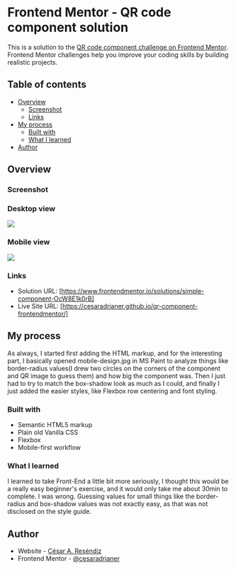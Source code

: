 # Frontend Mentor - QR code component solution

This is a solution to the [QR code component challenge on Frontend Mentor](https://www.frontendmentor.io/challenges/qr-code-component-iux_sIO_H). Frontend Mentor challenges help you improve your coding skills by building realistic projects.

## Table of contents

- [Overview](#overview)
  - [Screenshot](#screenshot)
  - [Links](#links)
- [My process](#my-process)
  - [Built with](#built-with)
  - [What I learned](#what-i-learned)
- [Author](#author)

## Overview

### Screenshot

### Desktop view

![](./images/mi_soluci%C3%B3n.png)

### Mobile view

![](./images/mi_soluci%C3%B3n-mobile.png)

### Links

- Solution URL: [https://www.frontendmentor.io/solutions/simple-component-OcW8E1k0rB]
- Live Site URL: [https://cesaradrianer.github.io/qr-component-frontendmentor/]

## My process

As always, I started first adding the HTML markup, and for the interesting part, I basically opened mobile-design.jpg in MS Paint to analyze things like border-radius values(I drew two circles on the corners of the component and QR image to guess them) and how big the component was. Then I just had to try to match the box-shadow look as much as I could, and finally I just added the easier styles, like Flexbox row centering and font styling.

### Built with

- Semantic HTML5 markup
- Plain old Vanilla CSS
- Flexbox
- Mobile-first workflow

### What I learned

I learned to take Front-End a little bit more seriously, I thought this would be a really easy beginner's exercise, and it would only take me about 30min to complete. I was wrong. Guessing values for small things like the border-radius and box-shadow values was not exactly easy, as that was not disclosed on the style guide.

## Author

- Website - [César A. Reséndiz](https://www.cesaradrianer.github.io)
- Frontend Mentor - [@cesaradrianer](https://www.frontendmentor.io/profile/cesaradrianer)
